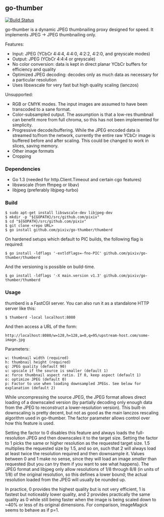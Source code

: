 ## go-thumber

[![Build Status](https://travis-ci.org/pixiv/go-thumber.svg)](https://travis-ci.org/pixiv/go-thumber)

go-thumber is a dynamic JPEG thumbnailing proxy designed for speed. It
implements JPEG -> JPEG thumbnailing only.

Features:
* Input: JPEG (YCbCr 4:4:4, 4:4:0, 4:2:2, 4:2:0, and greyscale modes)
* Output: JPEG (YCbCr 4:4:4 or greyscale)
* No color conversion: data is kept in direct planar YCbCr buffers for efficiency and quality
* Optimized JPEG decoding: decodes only as much data as necessary for a particular resolution
* Uses libswscale for very fast but high quality scaling (lanczos)

Unsupported:
* RGB or CMYK modes. The input images are assumed to have been transcoded to a sane format.
* Color-subsampled output. The assumption is that a low-res thumbnail can benefit more from full chroma, so this has not been implemented for simplicity.
* Progressive decode/buffering. While the JPEG encoded data is streamed to/from
  the network, currently the entire raw YCbCr image is buffered before and after
  scaling. This could be changed to work in slices, saving memory.
* Other image formats
* Cropping


### Dependencies

* Go 1.3 (needed for http.Client.Timeout and certain cgo features)
* libswscale (from ffmpeg or libav)
* libjpeg (preferably libjpeg-turbo)


### Build

    $ sudo apt-get install libswscale-dev libjpeg-dev
    $ mkdir -p "${GOPATH}/src/github.com/pixiv"
    $ cd "${GOPATH}/src/github.com/pixiv"
    $ git clone <repo URL>
    $ go install github.com/pixiv/go-thumber/thumberd

On hardened setups which default to PIC builds, the following flag is required:

    $ go install -ldflags '-extldflags=-fno-PIC' github.com/pixiv/go-thumber/thumberd

And the versioning is possible on build-time.

    $ go install -ldflags '-X main.version v1.3' github.com/pixiv/go-thumber/thumberd

### Usage

thumberd is a FastCGI server. You can also run it as a standalone HTTP server
like this:

    $ thumberd -local localhost:8080

And then access a URL of the form:

    http://localhost:8080/w=128,h=128,a=0,q=95/upstream-host.com/some-image.jpg

Parameters:

    w: thumbnail width (required)
    h: thumbnail height (required)
    q: JPEG quality (default 90)
    u: upscale if the source is smaller (default 1)
    a: force thumbnail aspect ratio. If 0, keep aspect (default 1)
    o: optimize JPEG (default 0)
    p: Factor to use when loading downsampled JPEGs. See below for explanation (default 2)

While uncompressing the source JPEG, the JPEG format allows direct loading of a
downscaled version (by partially decoding only enough data from the JPEG to
reconstruct a lower-resolution version). This built-in downscaling is pretty
decent, but not as good as the main lanczos rescaling algorithm used in
go-thumber. The factor parameter allows control over how this feature is used.

Setting the factor to 0 disables this feature and always loads the
full-resolution JPEG and then downscales it to the target size. Setting the
factor to 1 picks the same or higher resolution as the requested target size.
1.5 multiplies the requested size by 1.5, and so on, such that 2 will always
load at least twice the resolution required and then downsample it. Values
between 0 and 1 make no sense, since they will load an image *smaller* than
requested (but you can try them if you want to see what happens). The JPEG
format and libjpeg only allow resolutions of 1/8 through 8/8 (in units of 1/8)
of the original resolution, so this defines a lower bound; the actual resolution
loaded from the JPEG will usually be rounded up.

In practice, 0 provides the highest quality but is not very efficient, 1 is
fastest but noticeably lower quality, and 2 provides practically the same
quality as 0 while still being faster when the image is being scaled down to
~40% or less of its original dimensions. For comparison, ImageMagick seems to
behave as if p=1.
